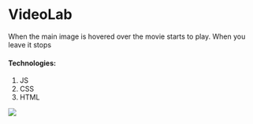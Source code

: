 # VideoLab
When the main image is hovered over the movie starts to play. When you leave it stops<br/>

#### Technologies:
1. JS
2. CSS
3. HTML

![](https://github.com/lisabroadhead/dojo/blob/main/JS/videoLab/videoLab.png)
